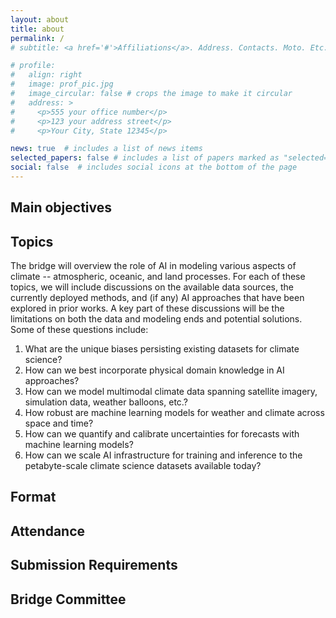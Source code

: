 ```yaml
---
layout: about
title: about
permalink: /
# subtitle: <a href='#'>Affiliations</a>. Address. Contacts. Moto. Etc.

# profile:
#   align: right
#   image: prof_pic.jpg
#   image_circular: false # crops the image to make it circular
#   address: >
#     <p>555 your office number</p>
#     <p>123 your address street</p>
#     <p>Your City, State 12345</p>

news: true  # includes a list of news items
selected_papers: false # includes a list of papers marked as "selected={true}"
social: false  # includes social icons at the bottom of the page
---
```


<!-- Write your biography here. Tell the world about yourself. Link to your favorite [subreddit](http://reddit.com). You can put a picture in, too. The code is already in, just name your picture `prof_pic.jpg` and put it in the `img/` folder.

Put your address / P.O. box / other info right below your picture. You can also disable any these elements by editing `profile` property of the YAML header of your `_pages/about.md`. Edit `_bibliography/papers.bib` and Jekyll will render your [publications page](/al-folio/publications/) automatically.

Link to your social media connections, too. This theme is set up to use [Font Awesome icons](http://fortawesome.github.io/Font-Awesome/) and [Academicons](https://jpswalsh.github.io/academicons/), like the ones below. Add your Facebook, Twitter, LinkedIn, Google Scholar, or just disable all of them. -->

## Main objectives

## Topics

The bridge will overview the role of AI in modeling various aspects of climate -- atmospheric, oceanic, and land processes. For each of these topics, we will include discussions on the available data sources, the currently deployed methods, and (if any) AI approaches that have been explored in prior works. A key part of these discussions will be the limitations on both the data and modeling ends and potential solutions. Some of these questions include:

1. What are the unique biases persisting existing datasets for climate science?
2. How can we best incorporate physical domain knowledge in AI approaches?
3. How can we model multimodal climate data spanning satellite imagery, simulation data, weather balloons, etc.?
4. How robust are machine learning models for weather and climate across space and time?
5. How can we quantify and calibrate uncertainties for forecasts with machine learning models?
6. How can we scale AI infrastructure for training and inference to the petabyte-scale climate science datasets available today?


## Format

## Attendance

## Submission Requirements

## Bridge Committee

<!-- {% if page.horizontal -%}
<div class="container">
  <div class="row row-cols-2">
  {%- for project in sorted_projects -%}
    {% include projects_horizontal.html %}
  {%- endfor %}
  </div>
</div>
{%- else -%}
<div class="grid">
  {%- for project in sorted_projects -%}
    {% include projects.html %}
  {%- endfor %}
</div>
{%- endif -%} -->
